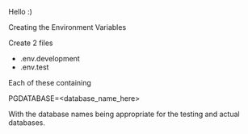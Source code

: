 Hello :)

Creating the Environment Variables

Create 2 files

- .env.development
- .env.test

Each of these containing

PGDATABASE=<database_name_here>

With the database names being appropriate for the testing and actual databases.
